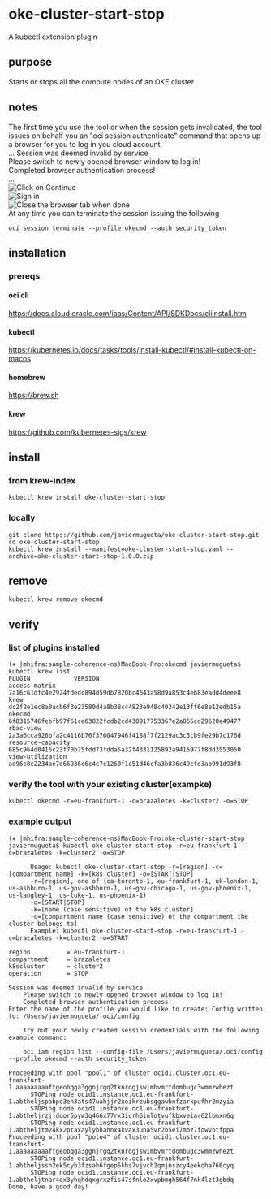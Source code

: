 # oke-cluster-start-stop
A kubectl extension plugin

## purpose
Starts or stops all the compute nodes of an OKE cluster
## notes
The first time you use the tool or when the session gets invalidated, the tool issues on behalf you an "oci session authenticate" command that opens up a browser for you to log in you cloud account.<br>
...
Session was deemed invalid by service<br>
    Please switch to newly opened browser window to log in!<br>
    Completed browser authentication process!<br>
...<br>
![Click on Continue](https://github.com/javiermugueta/okecmd/blob/master/a.jpg)
<br>
![Sign in](https://github.com/javiermugueta/okecmd/blob/master/c.jpg)
<br>
![Close the browser tab when done](https://github.com/javiermugueta/okecmd/blob/master/b.jpg)
<br>
At any time you can terminate the session issuing the following
```
oci session terminate --profile okecmd --auth security_token
```
## installation 
### prereqs
#### oci cli
https://docs.cloud.oracle.com/iaas/Content/API/SDKDocs/cliinstall.htm
#### kubectl
https://kubernetes.io/docs/tasks/tools/install-kubectl/#install-kubectl-on-macos
#### homebrew
https://brew.sh
#### krew
https://github.com/kubernetes-sigs/krew <br>
## install
### from krew-index
```
kubectl krew install oke-cluster-start-stop
```
### locally
```
git clone https://github.com/javiermugueta/oke-cluster-start-stop.git
cd oke-cluster-start-stop
kubectl krew install --manifest=oke-cluster-start-stop.yaml --archive=oke-cluster-start-stop-1.0.0.zip
```

## remove
```
kubectl krew remove okecmd
```
## verify
### list of plugins installed
```
(⎈ |mhifra:sample-coherence-ns)MacBook-Pro:okecmd javiermugueta$ kubectl krew list
PLUGIN            VERSION
access-matrix     7a16c61dfc4e2924fdedc894d59db7820bc4643a58d9a853c4eb83eadd4deee8
krew              dc2f2e1ec8a0acb6f3e23580d4a8b38c44823e948c40342e13ff6e8e12edb15a
okecmd            6f8315746febfb97f61ce63822fcdb2cd430917753367e2a865cd29620e49477
rbac-view         2a3a6cca926bfa2c4116b76f376047946f4188f7f2129ac3c5cb9fe29b7c176d
resource-capacity 685c964d0416c23f70b75fdd73fdda5a32f4331125892a9415977f8dd3553050
view-utilization  ae96c8c2234ae7e66936c6c4c7c1260f1c51d46cfa3b836c49cfd3ab991d93f8
```
### verify the tool with your existing cluster(exampke)
```
kubectl okecmd -r=eu-frankfurt-1 -c=brazaletes -k=cluster2 -o=STOP
```

### example output
```
(⎈ |mhifra:sample-coherence-ns)MacBook-Pro:oke-cluster-start-stop javiermugueta$ kubectl oke-cluster-start-stop -r=eu-frankfurt-1 -c=brazaletes -k=cluster2 -o=STOP

      Usage: kubectl oke-cluster-start-stop -r=[region] -c=[compartment name] -k=[k8s cluster] -o=[START|STOP]
      -r=[region], one of {ca-toronto-1, eu-frankfurt-1, uk-london-1, us-ashburn-1, us-gov-ashburn-1, us-gov-chicago-1, us-gov-phoenix-1, us-langley-1, us-luke-1, us-phoenix-1}
      -o=[START|STOP]
      -k=[name (case sensitive) of the k8s cluster]
      -c=[compartment name (case sensitive) of the compartment the cluster belongs to]
      Example: kubectl oke-cluster-start-stop -r=eu-frankfurt-1 -c=brazaletes -k=cluster2 -o=START

region          = eu-frankfurt-1
compartment     = brazaletes
k8scluster      = cluster2
operation       = STOP

Session was deemed invalid by service
    Please switch to newly opened browser window to log in!
    Completed browser authentication process!
Enter the name of the profile you would like to create: Config written to: /Users/javiermugueta/.oci/config

    Try out your newly created session credentials with the following example command:

    oci iam region list --config-file /Users/javiermugueta/.oci/config --profile okecmd --auth security_token

Proceeding with pool "pool1" of cluster ocid1.cluster.oc1.eu-frankfurt-1.aaaaaaaaaftgeobqga3ggnjrgq2tknrqgjswimbvmrtdombugc3wmmzwhezt
      STOPing node ocid1.instance.oc1.eu-frankfurt-1.abtheljspabpo3eh3ats47uahjjr2xoikrzubsggawbnfzarxpufhr2mzyia
      STOPing node ocid1.instance.oc1.eu-frankfurt-1.abtheljrzjjdoor5pyw3q466x77rx3icrh6inlotvufkbxveiar62lbmxn6q
      STOPing node ocid1.instance.oc1.eu-frankfurt-1.abtheljtm24kx2ptaxaylybhahnx4kvax3una5vr2o5ei7mbz7fowvbtfppa
Proceeding with pool "polo4" of cluster ocid1.cluster.oc1.eu-frankfurt-1.aaaaaaaaaftgeobqga3ggnjrgq2tknrqgjswimbvmrtdombugc3wmmzwhezt
      STOPing node ocid1.instance.oc1.eu-frankfurt-1.abtheljssh2ek5cyb3fzsah6fgep5khs7vjvch2qmjnszcy4eekqha766cyq
      STOPing node ocid1.instance.oc1.eu-frankfurt-1.abtheljtnar4qx3yhqhdqxgrxzfis47sfnlo2xvpbmgh564f7nk4lzt3gbdq
Done, have a good day!
```